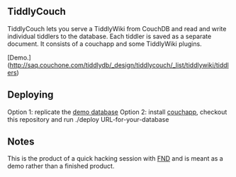 ## TiddlyCouch

TiddlyCouch lets you serve a TiddlyWiki from CouchDB and read and write individual tiddlers to the database. Each tiddler is saved as a separate document.
It consists of a couchapp and some TiddlyWiki plugins.

[Demo.] (http://saq.couchone.com/tiddlydb/_design/tiddlycouch/_list/tiddlywiki/tiddlers)

## Deploying

Option 1: replicate the [demo database](http://saq.couchone.com/tiddlydb)
Option 2: install [couchapp](http://github.com/couchapp/couchapp), checkout this repository and run ./deploy URL-for-your-database

## Notes

This is the product of a quick hacking session with [FND](http://fnd.lewcid.org) and is meant as a demo rather than a finished product.
